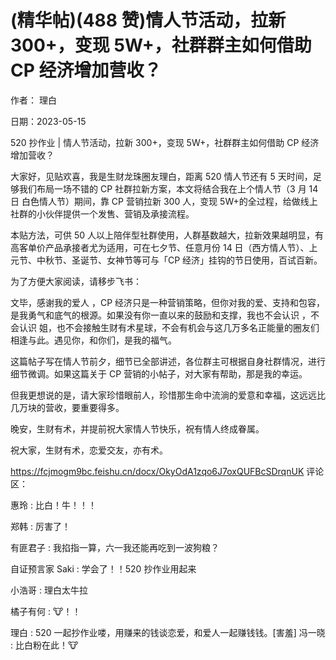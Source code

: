 
# (精华帖)(488 赞)情人节活动，拉新 300+，变现 5W+，社群群主如何借助 CP 经济增加营收？

作者：  理白

日期：2023-05-15

520 抄作业 | 情人节活动，拉新 300+，变现 5W+，社群群主如何借助 CP 经济增加营收？

大家好，见贴欢喜，我是生财龙珠圈友理白，距离 520 情人节还有 5 天时间，足够我们布局一场不错的 CP 社群拉新方案，本文将结合我在上个情人节（3 月 14 日  白色情人节）期间，靠 CP 营销拉新 300 人，变现 5W+的全过程，给做线上社群的小伙伴提供一个发售、营销及承接流程。

本贴方法，可供 50 人以上陪伴型社群使用，人群基数越大，拉新效果越明显，有高客单价产品承接者尤为适用，可在七夕节、任意月份 14 日（西方情人节）、上元节、中秋节、圣诞节、女神节等可与「CP 经济」挂钩的节日使用，百试百新。

为了方便大家阅读，请移步飞书：

文毕，感谢我的爱人  ，CP 经济只是一种营销策略，但你对我的爱、支持和包容，是我勇气和底气的根源。如果没有你一直以来的鼓励和支撑，我也不会认识  ，不会认识  姐，也不会接触生财有术星球，不会有机会与这几万多名正能量的圈友们相逢与此。遇见你，和你们，是我的福气。

 

 

这篇帖子写在情人节前夕，细节已全部讲述，各位群主可根据自身社群情况，进行细节微调。如果这篇关于 CP 营销的小帖子，对大家有帮助，那是我的幸运。

但我更想说的是，请大家珍惜眼前人，珍惜那生命中流淌的爱意和幸福，这远远比几万块的营收，要重要得多。

晚安，生财有术，并提前祝大家情人节快乐，祝有情人终成眷属。

祝大家，生财有术，恋爱交友，亦有术。

https://fcjmogm9bc.feishu.cn/docx/OkyOdA1zqo6J7oxQUFBcSDrqnUK 评论区：

惠玲 : 比白！牛！！！

郑韩 : 厉害了！

有匪君子 : 我掐指一算，六一我还能再吃到一波狗粮？

自证预言家 Saki : 学会了！！520 抄作业用起来

小浩哥 : 理白太牛拉

橘子有何 : 🐮！！

理白 : 520 一起抄作业喽，用赚来的钱谈恋爱，和爱人一起赚钱钱。[害羞] 冯一晓 : 比白粉在此！🐮
